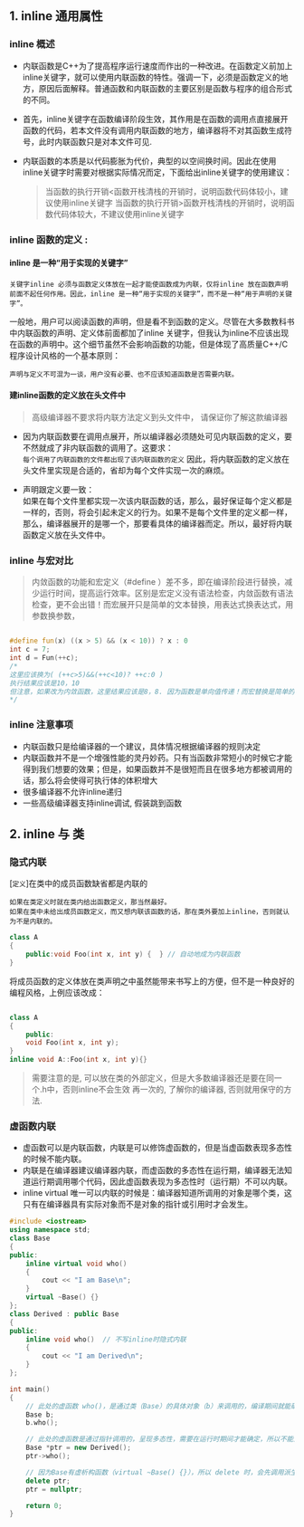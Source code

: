 
## 1. inline 通用属性
### inline 概述
- 内联函数是C++为了提高程序运行速度而作出的一种改进。在函数定义前加上inline关键字，就可以使用内联函数的特性。强调一下，必须是函数定义的地方，原因后面解释。普通函数和内联函数的主要区别是函数与程序的组合形式的不同。
- 首先，inline关键字在函数编译阶段生效，其作用是在函数的调用点直接展开函数的代码，若本文件没有调用内联函数的地方，编译器将不对其函数生成符号，此时内联函数只是对本文件可见.
- 内联函数的本质是以代码膨胀为代价，典型的以空间换时间。因此在使用inline关键字时需要对根据实际情况而定，下面给出inline关键字的使用建议：
    
    > 当函数的执行开销<函数开栈清栈的开销时，说明函数代码体较小，建议使用inline关键字
    > 当函数的执行开销>函数开栈清栈的开销时，说明函数代码体较大，不建议使用inline关键字

### inline 函数的定义 : 

#### inline 是一种“用于实现的关键字”
    关键字inline 必须与函数定义体放在一起才能使函数成为内联，仅将inline 放在函数声明前面不起任何作用。因此，inline 是一种“用于实现的关键字”，而不是一种“用于声明的关键字”。
一般地，用户可以阅读函数的声明，但是看不到函数的定义。尽管在大多数教科书中内联函数的声明、定义体前面都加了inline 关键字，但我认为inline不应该出现在函数的声明中。这个细节虽然不会影响函数的功能，但是体现了高质量C++/C 程序设计风格的一个基本原则：

    声明与定义不可混为一谈，用户没有必要、也不应该知道函数是否需要内联。


#### 建inline函数的定义放在头文件中
> 高级编译器不要求将内联方法定义到头文件中， 请保证你了解这款编译器

- 因为内联函数要在调用点展开，所以编译器必须随处可见内联函数的定义，要不然就成了非内联函数的调用了。这要求：<br/>
`每个调用了内联函数的文件都出现了该内联函数的定义` 因此，将内联函数的定义放在头文件里实现是合适的，省却为每个文件实现一次的麻烦。

- 声明跟定义要一致：<br/>
如果在每个文件里都实现一次该内联函数的话，那么，最好保证每个定义都是一样的，否则，将会引起未定义的行为。如果不是每个文件里的定义都一样，那么，编译器展开的是哪一个，那要看具体的编译器而定。所以，最好将内联函数定义放在头文件中。


### inline 与宏对比
> 内敛函数的功能和宏定义（#define ）差不多，即在编译阶段进行替换，减少运行时间，提高运行效率。区别是宏定义没有语法检查，内敛函数有语法检查，更不会出错！而宏展开只是简单的文本替换，用表达式换表达式，用参数换参数，
``` cpp

#define fun(x) ((x > 5) && (x < 10)) ? x : 0 
int c = 7; 
int d = Fun(++c); 
/*
这里应该换为( (++c>5)&&(++c<10)? ++c:0 ) 
执行结果应该是10，10
但注意，如果改为内敛函数，这里结果应该是8，8. 因为函数是单向值传递！而宏替换是简单的文本替换！
*/
```

### inline 注意事项
- 内联函数只是给编译器的一个建议，具体情况根据编译器的规则决定
- 内联函数并不是一个增强性能的灵丹妙药。只有当函数非常短小的时候它才能得到我们想要的效果；但是，如果函数并不是很短而且在很多地方都被调用的话，那么将会使得可执行体的体积增大
- 很多编译器不允许inline递归
- 一些高级编译器支持inline调试, 假装跳到函数

## 2. inline 与 类

### 隐式内联
[`定义`]在类中的成员函数缺省都是内联的

    如果在类定义时就在类内给出函数定义，那当然最好。
    如果在类中未给出成员函数定义，而又想内联该函数的话，那在类外要加上inline，否则就认为不是内联的。
    
``` cpp
class A
{
    public:void Foo(int x, int y) {  } // 自动地成为内联函数
}
```

将成员函数的定义体放在类声明之中虽然能带来书写上的方便，但不是一种良好的编程风格，上例应该改成：
``` cpp

class A
{
    public:
    void Foo(int x, int y);
}
inline void A::Foo(int x, int y){} 
```
> 需要注意的是, 可以放在类的外部定义，但是大多数编译器还是要在同一个.h中，否则inline不会生效
> 再一次的, 了解你的编译器, 否则就用保守的方法.


### 虚函数内联

- 虚函数可以是内联函数，内联是可以修饰虚函数的，但是当虚函数表现多态性的时候不能内联。
- 内联是在编译器建议编译器内联，而虚函数的多态性在运行期，编译器无法知道运行期调用哪个代码，因此虚函数表现为多态性时（运行期）不可以内联。
- inline virtual 唯一可以内联的时候是：编译器知道所调用的对象是哪个类，这只有在编译器具有实际对象而不是对象的指针或引用时才会发生。
    
``` cpp
#include <iostream>  
using namespace std;
class Base
{
public:
    inline virtual void who()
    {
        cout << "I am Base\n";
    }
    virtual ~Base() {}
};
class Derived : public Base
{
public:
    inline void who()  // 不写inline时隐式内联
    {
        cout << "I am Derived\n";
    }
};

int main()
{
    // 此处的虚函数 who()，是通过类（Base）的具体对象（b）来调用的，编译期间就能确定了，所以它可以是内联的，但最终是否内联取决于编译器。 
    Base b;
    b.who();

    // 此处的虚函数是通过指针调用的，呈现多态性，需要在运行时期间才能确定，所以不能为内联。  
    Base *ptr = new Derived();
    ptr->who();

    // 因为Base有虚析构函数（virtual ~Base() {}），所以 delete 时，会先调用派生类（Derived）析构函数，再调用基类（Base）析构函数，防止内存泄漏。
    delete ptr;
    ptr = nullptr;

    return 0;
} 
```
